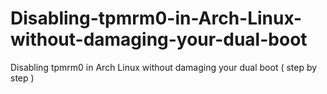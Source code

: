 # Disabling-tpmrm0-in-Arch-Linux-without-damaging-your-dual-boot
Disabling tpmrm0 in Arch Linux without damaging your dual boot ( step by step )
